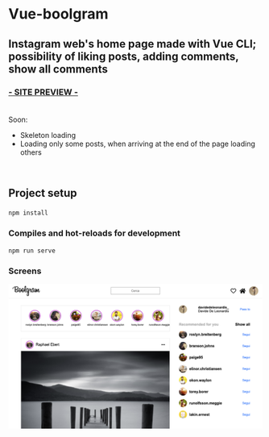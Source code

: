 # Vue-boolgram

## Instagram web's home page made with Vue CLI; possibility of liking posts, adding comments, show all comments
### <a href="https://vue-boolgram.web.app" target="_blank">- SITE PREVIEW -</a><br><br>
Soon:
- Skeleton loading
- Loading only some posts, when arriving at the end of the page loading others

<br>

## Project setup
```
npm install
```

### Compiles and hot-reloads for development
```
npm run serve
```

### Screens
<img src="./src/assets/images/boolgram.png" />